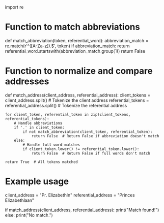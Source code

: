 import re

# Function to match abbreviations
def match_abbreviation(token, referential_word):
    abbreviation_match = re.match(r'^([A-Za-z])\.$', token)
    if abbreviation_match:
        return referential_word.startswith(abbreviation_match.group(1))
    return False

# Function to normalize and compare addresses
def match_address(client_address, referential_address):
    client_tokens = client_address.split()  # Tokenize the client address
    referential_tokens = referential_address.split()  # Tokenize the referential address
    
    for client_token, referential_token in zip(client_tokens, referential_tokens):
        # Handle abbreviations
        if '.' in client_token:
            if not match_abbreviation(client_token, referential_token):
                return False  # Return False if abbreviation doesn't match
        else:
            # Handle full word matches
            if client_token.lower() != referential_token.lower():
                return False  # Return False if full words don't match
    
    return True  # All tokens matched

# Example usage
client_address = "Pr. Elizabethln"
referential_address = "Princes Elizabethlaan"

if match_address(client_address, referential_address):
    print("Match found!")
else:
    print("No match.")
